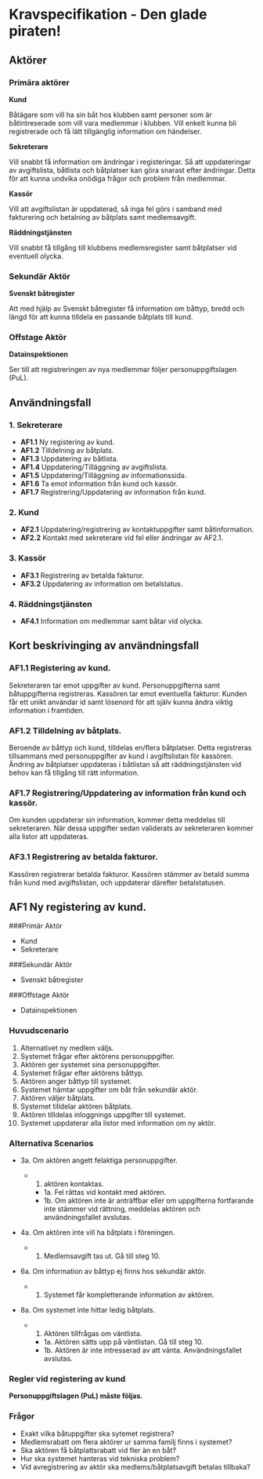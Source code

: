 # Kravspecifikation - Den glade piraten! #

## Aktörer ##

### Primära aktörer

**Kund**

Båtägare som vill ha sin båt hos klubben samt personer som är båtintreserade som vill vara medlemmar i klubben.
Vill enkelt kunna bli registrerade och få lätt tillgänglig information om händelser. 

**Sekreterare** 

Vill snabbt få information om ändringar i registeringar. Så att uppdateringar av avgiftslista, båtlista och båtplatser kan göra snarast efter ändringar. 
Detta för att kunna undvika onödiga frågor och problem från medlemmar.  


**Kassör** 

Vill att avgiftslistan är uppdaterad, så inga fel görs i samband med fakturering och betalning av båtplats samt medlemsavgift. 

**Räddningstjänsten**

Vill snabbt få tillgång till klubbens medlemsregister samt båtplatser vid eventuell olycka. 

### Sekundär Aktör

**Svenskt båtregister**

Att med hjälp av Svenskt båtregister få information om båttyp, bredd och längd för att kunna tilldela en passande båtplats till kund.  


### Offstage Aktör

**Datainspektionen**

Ser till att registreringen av nya medlemmar följer personuppgiftslagen (PuL). 

## Användningsfall ##

### 1. Sekreterare
* **AF1.1** Ny registering av kund.
* **AF1.2** Tilldelning av båtplats. 
* **AF1.3** Uppdatering av båtlista.
* **AF1.4** Uppdatering/Tilläggning av avgiftslista.
* **AF1.5** Uppdatering/Tilläggning av informationssida. 
* **AF1.6** Ta emot information från kund och kassör.  
* **AF1.7** Registrering/Uppdatering av information från kund. 

### 2. Kund
* **AF2.1** Uppdatering/registrering av kontaktuppgifter samt båtinformation.
* **AF2.2** Kontakt med sekreterare vid fel eller ändringar av AF2.1. 

### 3. Kassör
* **AF3.1** Registrering av betalda fakturor. 
* **AF3.2** Uppdatering av information om betalstatus. 

### 4. Räddningstjänsten
* **AF4.1** Information om medlemmar samt båtar vid olycka.  

## Kort beskrivinging av användningsfall ##

### AF1.1 Registering av kund.
Sekreteraren tar emot uppgifter av kund. 
Personuppgifterna samt båtuppgifterna registreras. 
Kassören tar emot eventuella fakturor. 
Kunden får ett unikt användar id samt lösenord för att själv kunna ändra viktig information i framtiden.

### AF1.2 Tilldelning av båtplats.
Beroende av båttyp och kund, tilldelas en/flera båtplatser. 
Detta registreras tillsammans med personuppgifter av kund i avgiftslistan för kassören. 
Ändring av båtplatser uppdateras i båtlistan så att räddningstjänsten vid behov kan få tillgång till rätt information. 

### AF1.7 Registrering/Uppdatering av information från kund och kassör. 
Om kunden uppdaterar sin information, kommer detta meddelas till sekreteraren.
När dessa uppgifter sedan validerats av sekreteraren kommer alla listor att uppdateras. 

### AF3.1 Registrering av betalda fakturor. 
Kassören registrerar betalda fakturor. Kassören stämmer av betald summa från kund med avgiftslistan, och uppdaterar därefter betalstatusen.


## AF1 Ny registering av kund. ##

###Primär Aktör

* Kund
* Sekreterare

###Sekundär Aktör

* Svenskt båtregister

###Offstage Aktör

* Datainspektionen 

### Huvudscenario

1. Alternativet ny medlem väljs. 
2. Systemet frågar efter aktörens personuppgifter. 
3. Aktören ger systemet sina personuppgifter.
4. Systemet frågar efter aktörens båttyp.
5. Aktören anger båttyp till systemet. 
6. Systemet hämtar uppgifter om båt från sekundär aktör. 
7. Aktören väljer båtplats. 
8. Systemet tilldelar aktören båtplats. 
9. Aktören tilldelas inloggnings uppgifter till systemet. 
10. Systemet uppdaterar alla listor med information om ny aktör. 


### Alternativa Scenarios

* 3a. Om aktören angett felaktiga personuppgifter. 
    * 1. aktören kontaktas. 
        * 1a. Fel rättas vid kontakt med aktören. 
        * 1b. Om aktören inte är anträffbar eller om uppgifterna fortfarande inte stämmer vid rättning, meddelas aktören och användningsfallet avslutas.

* 4a. Om aktören inte vill ha båtplats i föreningen.
    * 1. Medlemsavgift tas ut. Gå till steg 10.
    
* 6a. Om information av båttyp ej finns hos sekundär aktör.
    * 1. Systemet får kompletterande information av aktören.

* 8a. Om systemet inte hittar ledig båtplats.
    * 1. Aktören tillfrågas om väntlista.
        * 1a. Aktören sätts upp på väntlistan. Gå till steg 10.
        * 1b. Aktören är inte intresserad av att vänta. Användningsfallet avslutas.

### Regler vid registering av kund

**Personuppgiftslagen (PuL) måste följas.** 

### Frågor

* Exakt vilka båtuppgifter ska sytemet registrera? 
* Medlemsrabatt om flera aktörer ur samma familj finns i systemet? 
* Ska aktören få båtplattsrabatt vid fler än en båt?
* Hur ska systemet hanteras vid tekniska problem? 
* Vid avregistrering av aktör ska medlems/båtplatsavgift betalas tillbaka? 

    
